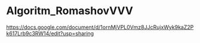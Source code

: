 # Algoritm_RomashovVVV
https://docs.google.com/document/d/1ornMjVPL0Vmz8JJcRujxWyk9kaZ2Pk617Lrb9c3RW14/edit?usp=sharing

